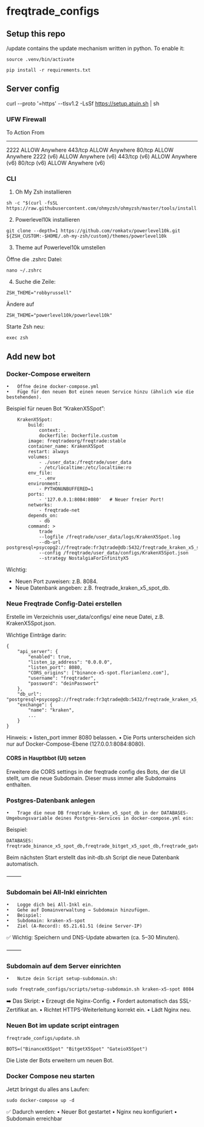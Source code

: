 # freqtrade_configs

## Setup this repo
/update contains the update mechanism written in python. To enable it:
```
source .venv/bin/activate
```

```
pip install -r requirements.txt
```


## Server config

curl --proto '=https' --tlsv1.2 -LsSf https://setup.atuin.sh | sh

### UFW Firewall
To                         Action      From
--                         ------      ----
2222                       ALLOW       Anywhere
443/tcp                    ALLOW       Anywhere
80/tcp                     ALLOW       Anywhere
2222 (v6)                  ALLOW       Anywhere (v6)
443/tcp (v6)               ALLOW       Anywhere (v6)
80/tcp (v6)                ALLOW       Anywhere (v6)


### CLI
1. Oh My Zsh installieren
```
sh -c "$(curl -fsSL https://raw.githubusercontent.com/ohmyzsh/ohmyzsh/master/tools/install.sh)"
```

2. Powerlevel10k installieren

```
git clone --depth=1 https://github.com/romkatv/powerlevel10k.git ${ZSH_CUSTOM:-$HOME/.oh-my-zsh/custom}/themes/powerlevel10k
```

3. Theme auf Powerlevel10k umstellen

Öffne die .zshrc Datei:
```
nano ~/.zshrc
```

4. Suche die Zeile:
```
ZSH_THEME="robbyrussell"
```
Ändere auf
```
ZSH_THEME="powerlevel10k/powerlevel10k"
```

Starte Zsh neu:
```
exec zsh
```

## Add new bot

### Docker-Compose erweitern

    •	Öffne deine docker-compose.yml
    •	Füge für den neuen Bot einen neuen Service hinzu (ähnlich wie die bestehenden).

Beispiel für neuen Bot “KrakenX5Spot”:

```
    KrakenX5Spot:
        build:
            context: .
            dockerfile: Dockerfile.custom
        image: freqtradeorg/freqtrade:stable
        container_name: KrakenX5Spot
        restart: always
        volumes:
            - ./user_data:/freqtrade/user_data
            - /etc/localtime:/etc/localtime:ro
        env_file:
            - .env
        environment:
            - PYTHONUNBUFFERED=1
        ports:
            - '127.0.0.1:8084:8080'   # Neuer freier Port!
        networks:
            - freqtrade-net
        depends_on:
            - db
        command: >
            trade
            --logfile /freqtrade/user_data/logs/KrakenX5Spot.log
            --db-url postgresql+psycopg2://freqtrade:fr3qtrade@db:5432/freqtrade_kraken_x5_spot_db
            --config /freqtrade/user_data/configs/KrakenX5Spot.json
            --strategy NostalgiaForInfinityX5
```

Wichtig:

-   Neuen Port zuweisen: z.B. 8084.
-   Neue Datenbank angeben: z.B. freqtrade_kraken_x5_spot_db.

### Neue Freqtrade Config-Datei erstellen

Erstelle im Verzeichnis user_data/configs/ eine neue Datei, z.B. KrakenX5Spot.json.

Wichtige Einträge darin:

```
{
    "api_server": {
        "enabled": true,
        "listen_ip_address": "0.0.0.0",
        "listen_port": 8080,
        "CORS_origins": ["binance-x5-spot.florianlenz.com"],
        "username": "freqtrader",
        "password": "deinPasswort"
    },
    "db_url": "postgresql+psycopg2://freqtrade:fr3qtrade@db:5432/freqtrade_kraken_x5_spot_db",
    "exchange": {
        "name": "kraken",
        ...
    }
}
```

Hinweis:
• listen_port immer 8080 belassen.
• Die Ports unterscheiden sich nur auf Docker-Compose-Ebene (127.0.0.1:8084:8080).

#### CORS in Hauptbbot (UI) setzen

Erweitere die CORS settings in der freqtrade config des Bots, der die UI stellt, um die neue Subdomain. Dieser muss immer alle Subdomains enthalten.

### Postgres-Datenbank anlegen

    •	Trage die neue DB freqtrade_kraken_x5_spot_db in der DATABASES-Umgebungsvariable deines Postgres-Services in docker-compose.yml ein:

Beispiel:

```
DATABASES: freqtrade_binance_x5_spot_db,freqtrade_bitget_x5_spot_db,freqtrade_gateio_x5_spot_db,freqtrade_kraken_x5_spot_db
```

Beim nächsten Start erstellt das init-db.sh Script die neue Datenbank automatisch.

⸻

### Subdomain bei All-Inkl einrichten

    •	Logge dich bei All-Inkl ein.
    •	Gehe auf Domainverwaltung → Subdomain hinzufügen.
    •	Beispiel:
    •	Subdomain: kraken-x5-spot
    •	Ziel (A-Record): 65.21.61.51 (deine Server-IP)

✅ Wichtig: Speichern und DNS-Update abwarten (ca. 5–30 Minuten).

⸻

### Subdomain auf dem Server einrichten

    •	Nutze dein Script setup-subdomain.sh:

```
sudo freqtrade_configs/scripts/setup-subdomain.sh kraken-x5-spot 8084
```

➡️ Das Skript:
• Erzeugt die Nginx-Config.
• Fordert automatisch das SSL-Zertifikat an.
• Richtet HTTPS-Weiterleitung korrekt ein.
• Lädt Nginx neu.

### Neuen Bot im update script eintragen
```
freqtrade_configs/update.sh

BOTS=("BinanceX5Spot" "BitgetX5Spot" "GateioX5Spot")
```
Die Liste der Bots erweitern um neuen Bot.


### Docker Compose neu starten

Jetzt bringst du alles ans Laufen:

```
sudo docker-compose up -d
```

✅ Dadurch werden:
• Neuer Bot gestartet
• Nginx neu konfiguriert
• Subdomain erreichbar
